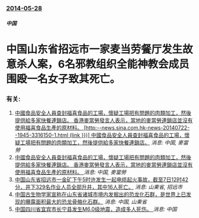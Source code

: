 ### [2014-05-28](/news/2014/05/28/index.md)

##### 中国
# 中国山东省招远市一家麦当劳餐厅发生故意杀人案，6名邪教组织全能神教会成员围殴一名女子致其死亡。




### 有关:

1. [ 中國食品安全人員查封福喜食品的工場，懷疑工場把有問題的肉類加工，然後提供給多家快餐連鎖店。 香港麥當勞發言人表示，當地的麥當勞連鎖店並沒有使用福喜食品生產的原材料。 [http:--news.sina.com.hk-news-20140722--1945-3316150-1.html (link }})] 中國食品安全人員查封福喜食品的工場，懷疑工場把有問題的肉類加工，然後提供給多家快餐連鎖店。](/news/2014/07/21/中國食品安全人員查封福喜食品的工場-懷疑工場把有問題的肉類加工-然後提供給多家快餐連鎖店-香港麥當勞發言人表示-當地.md) _消息: 中国, 麥當勞_
2. [ 中國食品安全人員查封福喜食品的工場，懷疑工場把有問題的肉類加工，然後提供給多家快餐連鎖店。 香港麥當勞發言人表示，當地的麥當勞連鎖店並沒有使用福喜食品生產的原材料。 ](/news/2014/07/21/中國食品安全人員查封福喜食品的工場-懷疑工場把有問題的肉類加工-然後提供給多家快餐連鎖店-香港麥當勞發言人表示-當地.md) _消息: 中国, 麥當勞_
3. [ 中国山东省招远市一金矿下午5时许发生一起电缆起火事故，截至7日12时42分，井下329名作业人员全部升井，其中16人死亡。](/news/2010/08/6/中国山东省招远市一金矿下午5时许发生一起电缆起火事故-截至7日12时42分-井下329名作业人员全部升井-其中16人死.md) _消息: 山東省, 招远市_
4. [中国古生物学家宣称在山东省诸城市境内发掘出的恐龙化石群，是世界上已发现的曝露面积最大的恐龙骨骼化石群。](/news/2008/12/31/中国古生物学家宣称在山东省诸城市境内发掘出的恐龙化石群-是世界上已发现的曝露面积最大的恐龙骨骼化石群.md) _消息: 中国, 山東省_
5. [中国四川省宜宾市长宁县发生M6.0级地震，造成多人死伤。 ](/news/2019/06/17/中国四川省宜宾市长宁县发生M60级地震-造成多人死伤.md) _消息: 中国_
